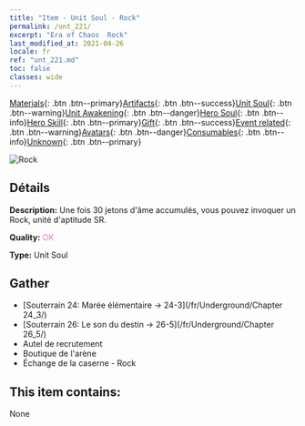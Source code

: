 ```yaml
---
title: "Item - Unit Soul - Rock"
permalink: /unt_221/
excerpt: "Era of Chaos  Rock"
last_modified_at: 2021-04-26
locale: fr
ref: "unt_221.md"
toc: false
classes: wide
---
```

 [Materials](/ItemsFR/){: .btn .btn--primary}[Artifacts](/ItemsFR/Artifacts/){: .btn .btn--success}[Unit Soul](/ItemsFR/UnitSoul/){: .btn .btn--warning}[Unit Awakening](/ItemsFR/UnitAwakening/){: .btn .btn--danger}[Hero Soul](/ItemsFR/HeroSoul/){: .btn .btn--info}[Hero Skill](/ItemsFR/HeroSkill/){: .btn .btn--primary}[Gift](/ItemsFR/Gift/){: .btn .btn--success}[Event related](/ItemsFR/Events/){: .btn .btn--warning}[Avatars](/ItemsFR/Avatars/){: .btn .btn--danger}[Consumables](/ItemsFR/Consumables/){: .btn .btn--info}[Unknown](/ItemsFR/Unknown/){: .btn .btn--primary}

 ![Rock](/images/u/ti_leiniao.jpg)

## Détails
 **Description:** Une fois 30 jetons d'âme accumulés, vous pouvez invoquer un Rock, unité d'aptitude SR.

 **Quality:** <span style="color: #DA70D6">OK</span>

 **Type:** Unit Soul

## Gather

*    [Souterrain 24: Marée élémentaire -> 24-3](/fr/Underground/Chapter 24_3/) 
*    [Souterrain 26: Le son du destin -> 26-5](/fr/Underground/Chapter 26_5/) 
*    Autel de recrutement 
*    Boutique de l'arène 
*    Échange de la caserne - Rock 

## This item contains:

  None


